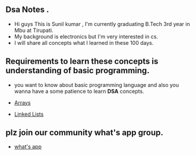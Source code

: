 ## Dsa Notes .

- Hi guys This is Sunil kumar , I'm currently graduating B.Tech 3rd year in Mbu at Tirupati.
- My background is electronics but I'm very interested in cs.
- I will share all concepts what I learned in these 100 days.



## Requirements to learn these concepts is understanding of basic programming. 

- you want to know about basic programming language and also you wanna have a some patience to learn **DSA** concepts.

- [Arrays](https://github.com/HumbleFool830/100-Day-s-of-DSA-challenge-/blob/main/mds/Arrays.md)

- [Linked Lists](https://github.com/HumbleFool830/100-Day-s-of-DSA-challenge-/blob/main/mds/linkedLists.md)




## plz join our community what's app group.

- [what's app](https://chat.whatsapp.com/Fuu2xc62kDlI4q0NWpL1FW)
